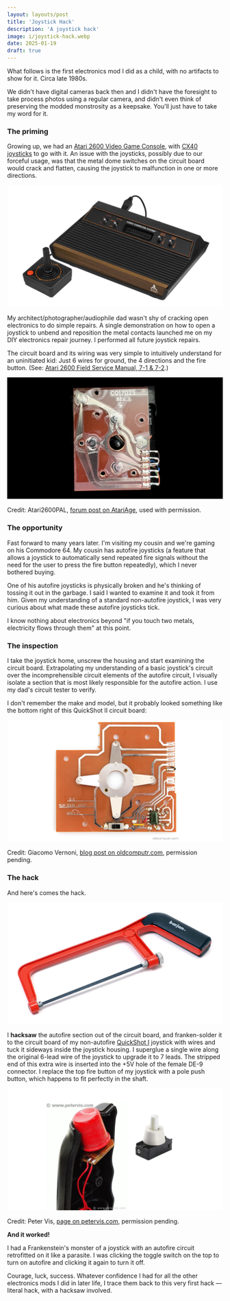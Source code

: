 ```yaml
---
layout: layouts/post
title: 'Joystick Hack'
description: 'A joystick hack'
image: i/joystick-hack.webp
date: 2025-01-19
draft: true
---
```


What follows is the first electronics mod I did as a child, with no artifacts to
show for it. Circa late 1980s.

We didn't have digital cameras back then and I didn't have the foresight to take
process photos using a regular camera, and didn't even think of preserving the
modded monstrosity as a keepsake. You'll just have to take my word for it.

### The priming

Growing up, we had an [Atari 2600 Video Game Console][1], with
[CX40 joysticks][2] to go with it. An issue with the joysticks, possibly due to
our forceful usage, was that the metal dome switches on the circuit board would
crack and flatten, causing the joystick to malfunction in one or more
directions.

[1]: https://en.wikipedia.org/wiki/Atari_2600
[2]: https://en.wikipedia.org/wiki/Atari_CX40_joystick

<p class="center zoomable">
  <img src="i/atari-and-joystick.webp" alt="An Atari 2600 Video Game Console and a CX40 joystick standing next to it">
</p>

My architect/photographer/audiophile dad wasn't shy of cracking open electronics
to do simple repairs. A single demonstration on how to open a joystick to unbend
and reposition the metal contacts launched me on my DIY electronics repair
journey. I performed all future joystick repairs.

The circuit board and its wiring was very simple to intuitively understand for
an uninitiated kid: Just 6 wires for ground, the 4 directions and the fire
button. (See: [Atari 2600 Field Service Manual, 7-1 & 7-2][3].)

[3]: https://archive.org/details/atari-2600-field-service-manual/page/n125/mode/2up

<p class="center zoomable">
  <img src="i/atari-cx40-pcb.webp" alt="The circuit board of an Atari CX40 joystick">
</p>

<p class="credit">Credit: Atari2600PAL, <a href="https://forums.atariage.com/topic/346435-identify-if-cx40-is-genuine/#comment-5189662">forum post on AtariAge</a>, used with permission.</p>

### The opportunity

Fast forward to many years later. I'm visiting my cousin and we're gaming on his
Commodore 64. My cousin has autofire joysticks (a feature that allows a joystick
to automatically send repeated fire signals without the need for the user to
press the fire button repeatedly), which I never bothered buying.

One of his autofire joysticks is physically broken and he's thinking of tossing
it out in the garbage. I said I wanted to examine it and took it from him. Given
my understanding of a standard non-autofire joystick, I was very curious about
what made these autofire joysticks tick.

I know nothing about electronics beyond "if you touch two metals, electricity
flows through them" at this point.

### The inspection

I take the joystick home, unscrew the housing and start examining the circuit
board. Extrapolating my understanding of a basic joystick's circuit over the
incomprehensible circuit elements of the autofire circuit, I visually isolate
a section that is most likely responsible for the autofire action. I use my
dad's circuit tester to verify.

I don't remember the make and model, but it probably looked something like the
bottom right of this QuickShot II circuit board:

<p class="center zoomable">
  <img src="i/quickshot-ii-pcb.webp" alt="The circuit board of a QuickShot II joystick">
</p>

<p class="credit">Credit: Giacomo Vernoni, <a href="https://www.oldcomputr.com/spectravideo-quickshot-ii-1983/">blog post on oldcomputr.com</a>, permission pending.</p>

### The hack

And here's comes the hack.

<p class="center zoomable">
  <img src="i/hacksaw.webp" alt="A hacksaw with a red handle">
</p>

I **hacksaw** the autofire section out of the circuit board, and franken-solder
it to the circuit board of my non-autofire [QuickShot I][4] joystick with wires
and tuck it sideways inside the joystick housing. I superglue a single wire
along the original 6-lead wire of the joystick to upgrade it to 7 leads. The
stripped end of this extra wire is inserted into the +5V hole of the female DE-9
connector. I replace the top fire button of my joystick with a pole push button,
which happens to fit perfectly in the shaft.

[4]: https://www.c64-wiki.com/wiki/Quickshot

<p class="center zoomable">
  <img src="i/top-button.webp" alt="The top of the inside of the handle of a QuickShot I joystick, with a push button next to it">
</p>

<p class="credit">Credit: Peter Vis, <a href="https://www.petervis.com/Sinclair/Commodore_Atari_Sinclair_Spectrum_Joystick/Commodore_Atari_Sinclair_Spectrum_Joystick_Inside.html">page on petervis.com</a>, permission pending.</p>

**And it worked!**

I had a Frankenstein's monster of a joystick with an autofire circuit
retrofitted on it like a parasite. I was clicking the toggle switch on the top
to turn on autofire and clicking it again to turn it off.

Courage, luck, success. Whatever confidence I had for all the other electronics
mods I did in later life, I trace them back to this very first hack &mdash;
literal hack, with a hacksaw involved.
